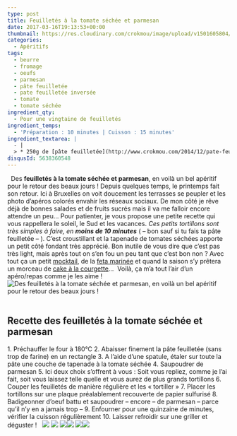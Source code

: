 ```yaml
---
type: post
title: Feuilletés à la tomate séchée et parmesan
date: 2017-03-16T19:13:53+00:00
thumbnail: https://res.cloudinary.com/crokmou/image/upload/v1501605804/feuillete--s-tortillons-tomate-se--che--e-parmesan-recette-crokmou-blog-cuisine-voyage-1-9-73x110_qveyp7.jpg
categories: 
  - Apéritifs
tags: 
  - beurre
  - fromage
  - oeufs
  - parmesan
  - pâte feuilletée
  - pate feuilletée inversée
  - tomate
  - tomate séchée
ingredient_qty: 
  - Pour une vingtaine de feuilletés
ingredient_temps: 
  - 'Préparation : 10 minutes | Cuisson : 15 minutes'
ingredient_textarea: |
  - |
  > * 250g de [pâte feuilletée](http://www.crokmou.com/2014/12/pate-feuilletee-inversee-de-pierre-herme)> * 80g de [tapenade de tomates séchées](http://www.undejeunerdesoleil.com/2016/04/pesto-rouge-tomates-sechees.html?m=1)> * parmesan (de [chez Catherine](http://www.crokmou.com/2017/03/catherine-fromagerie-a-bruxelles) pour moi)> * oeuf (pour la dorure)
disqusId: 5638360548
---
```


  Des **feuilletés à la tomate séchée et parmesan**, en voilà un bel apéritif pour le retour des beaux jours ! Depuis quelques temps, le printemps fait son retour. Ici à Bruxelles on voit doucement les terrasses se peupler et les photo d’apéros colorés envahir les réseaux sociaux. De mon côté je rêve déjà de bonnes salades et de fruits sucrés mais il va me falloir encore attendre un peu… Pour patienter, je vous propose une petite recette qui vous rappellera le soleil, le Sud et les vacances. _Ces petits tortillons sont très simples à faire, en **moins de 10 minutes**_ ( – bon sauf si tu fais ta pâte feuilletée – ). C’est croustillant et la tapenade de tomates séchées apporte un petit côté fondant très apprécié. Bon inutile de vous dire que c’est pas très light, mais après tout on s’en fou un peu tant que c’est bon non ? Avec tout ça un petit [mocktail](http://www.crokmou.com/2014/06/mocktail-cocktail-sans-alcool), de la [feta marinée](http://www.crokmou.com/2014/06/feta-marinee) et quand la saison s’y prêtera un morceau de [cake à la courgette](http://www.crokmou.com/2015/04/cake-courgette-chevre-et-tomates-sechees)…  Voilà, ça m’a tout l’air d’un apéro/repas comme je les aime !   ![Des feuilletés à la tomate séchée et parmesan, en voilà un bel apéritif pour le retour des beaux jours !](https://res.cloudinary.com/crokmou/image/upload/v1501605808/feuillete--s-tortillons-tomate-se--che--e-parmesan-recette-crokmou-blog-cuisine-voyage-1-8_rhhcg5.jpg "Des feuilletés à la tomate séchée et parmesan, en voilà un bel apéritif pour le retour des beaux jours !")    

## **Recette des feuilletés à la tomate séchée et parmesan**

1\. Préchauffer le four à 180°C 2\. Abaisser finement la pâte feuilletée (sans trop de farine) en un rectangle 3\. A l’aide d’une spatule, étaler sur toute la pâte une couche de tapenade à la tomate séchée 4\. Saupoudrer de parmesan 5\. Ici deux choix s’offrent à vous : Soit vous repliez, comme je l’ai fait, soit vous laissez telle quelle et vous aurez de plus grands tortillons 6\. Couper les feuilletés de manière régulière et les « tortiller » 7\. Placer les tortillons sur une plaque préalablement recouverte de papier sulfurisé 8\. Badigeonner d’oeuf battu et saupoudrer – encore – de parmesan – parce qu’il n’y en a jamais trop – 9\. Enfourner pour une quinzaine de minutes, vérifier la cuisson régulièrement 10\. Laisser refroidir sur une griller et déguster !   ![](https://res.cloudinary.com/crokmou/image/upload/v1501605807/feuillete--s-tortillons-tomate-se--che--e-parmesan-recette-crokmou-blog-cuisine-voyage-1_zudccn.jpg) ![](http://www.crokmou.com/wp-content/uploads/2017/03/feuillete--s-tortillons-tomate-se--che--e-parmesan-recette-crokmou-blog-cuisine-voyage-1-1.jpg) ![](https://res.cloudinary.com/crokmou/image/upload/v1501605803/feuillete--s-tortillons-tomate-se--che--e-parmesan-recette-crokmou-blog-cuisine-voyage-1-2_qnrwlu.jpg)![](https://res.cloudinary.com/crokmou/image/upload/v1501605806/feuillete--s-tortillons-tomate-se--che--e-parmesan-recette-crokmou-blog-cuisine-voyage-1-3_eouzkw.jpg) ![](https://res.cloudinary.com/crokmou/image/upload/v1501605803/feuillete--s-tortillons-tomate-se--che--e-parmesan-recette-crokmou-blog-cuisine-voyage-1-4_b26flc.jpg)![](https://res.cloudinary.com/crokmou/image/upload/v1501605809/feuillete--s-tortillons-tomate-se--che--e-parmesan-recette-crokmou-blog-cuisine-voyage-1-6_oflxim.jpg)